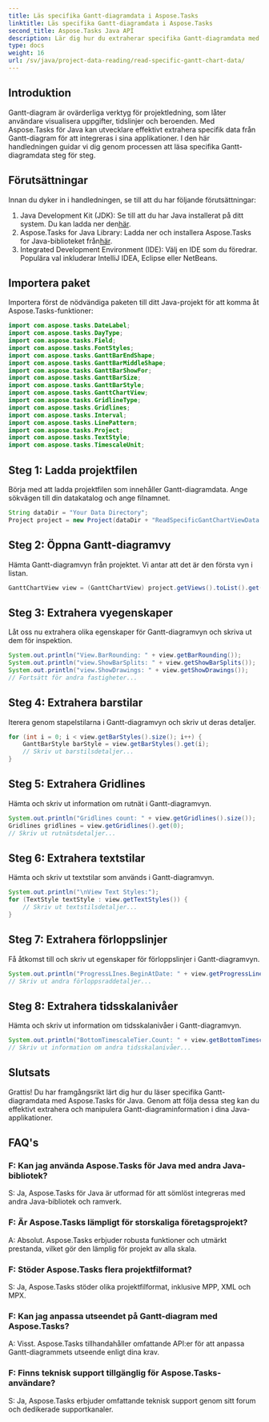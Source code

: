 ```yaml
---
title: Läs specifika Gantt-diagramdata i Aspose.Tasks
linktitle: Läs specifika Gantt-diagramdata i Aspose.Tasks
second_title: Aspose.Tasks Java API
description: Lär dig hur du extraherar specifika Gantt-diagramdata med Aspose.Tasks för Java. Steg-för-steg handledning för sömlös integration i dina Java-applikationer.
type: docs
weight: 16
url: /sv/java/project-data-reading/read-specific-gantt-chart-data/
---
```

## Introduktion
Gantt-diagram är ovärderliga verktyg för projektledning, som låter användare visualisera uppgifter, tidslinjer och beroenden. Med Aspose.Tasks för Java kan utvecklare effektivt extrahera specifik data från Gantt-diagram för att integreras i sina applikationer. I den här handledningen guidar vi dig genom processen att läsa specifika Gantt-diagramdata steg för steg.
## Förutsättningar
Innan du dyker in i handledningen, se till att du har följande förutsättningar:
1.  Java Development Kit (JDK): Se till att du har Java installerat på ditt system. Du kan ladda ner den[här](https://www.oracle.com/java/technologies/javase-jdk11-downloads.html).
2.  Aspose.Tasks for Java Library: Ladda ner och installera Aspose.Tasks for Java-biblioteket från[här](https://releases.aspose.com/tasks/java/).
3. Integrated Development Environment (IDE): Välj en IDE som du föredrar. Populära val inkluderar IntelliJ IDEA, Eclipse eller NetBeans.

## Importera paket
Importera först de nödvändiga paketen till ditt Java-projekt för att komma åt Aspose.Tasks-funktioner:
```java
import com.aspose.tasks.DateLabel;
import com.aspose.tasks.DayType;
import com.aspose.tasks.Field;
import com.aspose.tasks.FontStyles;
import com.aspose.tasks.GanttBarEndShape;
import com.aspose.tasks.GanttBarMiddleShape;
import com.aspose.tasks.GanttBarShowFor;
import com.aspose.tasks.GanttBarSize;
import com.aspose.tasks.GanttBarStyle;
import com.aspose.tasks.GanttChartView;
import com.aspose.tasks.GridlineType;
import com.aspose.tasks.Gridlines;
import com.aspose.tasks.Interval;
import com.aspose.tasks.LinePattern;
import com.aspose.tasks.Project;
import com.aspose.tasks.TextStyle;
import com.aspose.tasks.TimescaleUnit;
```
## Steg 1: Ladda projektfilen
Börja med att ladda projektfilen som innehåller Gantt-diagramdata. Ange sökvägen till din datakatalog och ange filnamnet.
```java
String dataDir = "Your Data Directory";
Project project = new Project(dataDir + "ReadSpecificGantChartViewData.mpp");
```
## Steg 2: Öppna Gantt-diagramvy
Hämta Gantt-diagramvyn från projektet. Vi antar att det är den första vyn i listan.
```java
GanttChartView view = (GanttChartView) project.getViews().toList().get(0);
```
## Steg 3: Extrahera vyegenskaper
Låt oss nu extrahera olika egenskaper för Gantt-diagramvyn och skriva ut dem för inspektion.
```java
System.out.println("View.BarRounding: " + view.getBarRounding());
System.out.println("view.ShowBarSplits: " + view.getShowBarSplits());
System.out.println("view.ShowDrawings: " + view.getShowDrawings());
// Fortsätt för andra fastigheter...
```
## Steg 4: Extrahera barstilar
Iterera genom stapelstilarna i Gantt-diagramvyn och skriv ut deras detaljer.
```java
for (int i = 0; i < view.getBarStyles().size(); i++) {
    GanttBarStyle barStyle = view.getBarStyles().get(i);
    // Skriv ut barstilsdetaljer...
}
```
## Steg 5: Extrahera Gridlines
Hämta och skriv ut information om rutnät i Gantt-diagramvyn.
```java
System.out.println("Gridlines count: " + view.getGridlines().size());
Gridlines gridlines = view.getGridlines().get(0);
// Skriv ut rutnätsdetaljer...
```
## Steg 6: Extrahera textstilar
Hämta och skriv ut textstilar som används i Gantt-diagramvyn.
```java
System.out.println("\nView Text Styles:");
for (TextStyle textStyle : view.getTextStyles()) {
    // Skriv ut textstilsdetaljer...
}
```
## Steg 7: Extrahera förloppslinjer
Få åtkomst till och skriv ut egenskaper för förloppslinjer i Gantt-diagramvyn.
```java
System.out.println("ProgressLInes.BeginAtDate: " + view.getProgressLines().getBeginAtDate());
// Skriv ut andra förloppsraddetaljer...
```
## Steg 8: Extrahera tidsskalanivåer
Hämta och skriv ut information om tidsskalanivåer i Gantt-diagramvyn.
```java
System.out.println("BottomTimescaleTier.Count: " + view.getBottomTimescaleTier().getCount());
// Skriv ut information om andra tidsskalanivåer...
```

## Slutsats
Grattis! Du har framgångsrikt lärt dig hur du läser specifika Gantt-diagramdata med Aspose.Tasks för Java. Genom att följa dessa steg kan du effektivt extrahera och manipulera Gantt-diagraminformation i dina Java-applikationer.
## FAQ's
### F: Kan jag använda Aspose.Tasks för Java med andra Java-bibliotek?
S: Ja, Aspose.Tasks för Java är utformad för att sömlöst integreras med andra Java-bibliotek och ramverk.
### F: Är Aspose.Tasks lämpligt för storskaliga företagsprojekt?
A: Absolut. Aspose.Tasks erbjuder robusta funktioner och utmärkt prestanda, vilket gör den lämplig för projekt av alla skala.
### F: Stöder Aspose.Tasks flera projektfilformat?
S: Ja, Aspose.Tasks stöder olika projektfilformat, inklusive MPP, XML och MPX.
### F: Kan jag anpassa utseendet på Gantt-diagram med Aspose.Tasks?
A: Visst. Aspose.Tasks tillhandahåller omfattande API:er för att anpassa Gantt-diagrammets utseende enligt dina krav.
### F: Finns teknisk support tillgänglig för Aspose.Tasks-användare?
S: Ja, Aspose.Tasks erbjuder omfattande teknisk support genom sitt forum och dedikerade supportkanaler.